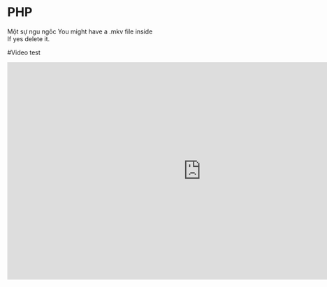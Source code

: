﻿# PHP
Một sự ngu ngôc 
You might have a .mkv file inside </br>
If yes delete it.

#Video test
</br>
<iframe width="885" height="498" src="https://www.youtube.com/embed/rvCxmwXk4PI" title="Sao Mình Chưa Năm Tay Nhau (lofi chill) - Yan Nguyễn x Haky" frameborder="0" allow="accelerometer; autoplay; clipboard-write; encrypted-media; gyroscope; picture-in-picture; web-share" allowfullscreen></iframe>
